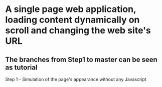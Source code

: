 # A single page web application, loading content dynamically on scroll and changing the web site's URL

## The branches from Step1 to master can be seen as tutorial

Step 1 -
Simulation of the page's appearance without any Javascript
